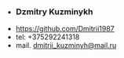 * ### Dzmitry Kuzminykh ###
* <https://github.com/Dmitrii1987>
* tel: +375292241318
* mail. <dmitrii_kuzminyh@mail.ru>
